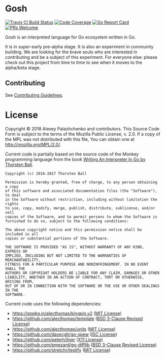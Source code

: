 # Gosh

[![Travis CI Build Status](https://travis-ci.org/gosh-lang/gosh.svg?branch=master)](https://travis-ci.org/gosh-lang/gosh)
[![Code Coverage](https://codecov.io/gh/gosh-lang/gosh/branch/master/graph/badge.svg)](https://codecov.io/gh/gosh-lang/gosh)
[![Go Report Card](https://goreportcard.com/badge/gosh-lang.org/gosh)](https://goreportcard.com/report/gosh-lang.org/gosh)
[![PRs Welcome](https://img.shields.io/badge/PRs-welcome-brightgreen.svg)](https://github.com/gosh-lang/gosh/blob/master/CONTRIBUTING.md)

Gosh is an interpreted language for Go ecosystem written in Go.

It is in super-early pre-alpha stage. It is also an experiment in community building.
We are looking for the brave souls who are interested in contributing and be a subject of this experiment.
For everyone else: please check out this project from time to time to see when it moves to
the alpha/beta stage.

## Contributing

See [Contributing Guidelines](CONTRIBUTING.md).

# License

Copyright © 2018 Alexey Palazhchenko and contributors.
This Source Code Form is subject to the terms of the Mozilla Public
License, v. 2.0. If a copy of the MPL was not distributed with this
file, You can obtain one at http://mozilla.org/MPL/2.0/.

Current code is partially based on the source code of the Monkey programming language
from the book [Writing An Interpreter In Go by Thorsten Ball](https://interpreterbook.com).

```
Copyright (c) 2016-2017 Thorsten Ball

Permission is hereby granted, free of charge, to any person obtaining a copy
of this software and associated documentation files (the "Software"), to deal
in the Software without restriction, including without limitation the rights
to use, copy, modify, merge, publish, distribute, sublicense, and/or sell
copies of the Software, and to permit persons to whom the Software is
furnished to do so, subject to the following conditions:

The above copyright notice and this permission notice shall be included in all
copies or substantial portions of the Software.

THE SOFTWARE IS PROVIDED "AS IS", WITHOUT WARRANTY OF ANY KIND, EXPRESS OR
IMPLIED, INCLUDING BUT NOT LIMITED TO THE WARRANTIES OF MERCHANTABILITY,
FITNESS FOR A PARTICULAR PURPOSE AND NONINFRINGEMENT. IN NO EVENT SHALL THE
AUTHORS OR COPYRIGHT HOLDERS BE LIABLE FOR ANY CLAIM, DAMAGES OR OTHER
LIABILITY, WHETHER IN AN ACTION OF CONTRACT, TORT OR OTHERWISE, ARISING FROM,
OUT OF OR IN CONNECTION WITH THE SOFTWARE OR THE USE OR OTHER DEALINGS IN THE
SOFTWARE.
```

Current code uses the following dependencies:

* https://gopkg.in/alecthomas/kingpin.v2 ([MIT License](https://github.com/alecthomas/kingpin/blob/v2.2.6/COPYING))
* https://github.com/alecthomas/template ([BSD 3-Clause Revised License](https://github.com/alecthomas/template/blob/master/LICENSE))
* https://github.com/alecthomas/units ([MIT License](https://github.com/alecthomas/units/blob/master/COPYING))
* https://github.com/davecgh/go-spew ([ISC License](https://github.com/davecgh/go-spew/blob/master/LICENSE))
* https://github.com/peterh/liner ([X11 License](https://github.com/peterh/liner/blob/master/COPYING))
* https://github.com/pmezard/go-difflib ([BSD 3-Clause Revised License](https://github.com/pmezard/go-difflib/blob/master/LICENSE))
* https://github.com/stretchr/testify ([MIT License](https://github.com/stretchr/testify/blob/master/LICENSE))

